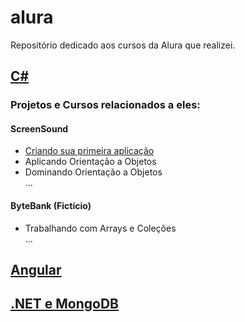 # alura
Repositório dedicado aos cursos da Alura que realizei.


## <a href="https://github.com/lean-dro/alura-pde/tree/C%23">C#</a>
### Projetos e Cursos relacionados a eles:

#### ScreenSound
<ul>
  <li><a href="https://github.com/lean-dro/alura-pde/tree/C%23/PrimeiroProjeto">Criando sua primeira aplicação</a></li>
  <li href="https://github.com/lean-dro/alura-pde/tree/C%23/SegundoProjetoPOO">Aplicando Orientação a Objetos</li>
  <li href="https://github.com/lean-dro/alura-pde/tree/C%23/TerceiroProjetoDominandoPOO">Dominando Orientação a Objetos</li>
  ...
</ul>

#### ByteBank (Fictício)
<ul>
  <li href="https://github.com/lean-dro/alura-pde/tree/C%23/ArraysEColecoes">Trabalhando com Arrays e Coleções</li>
  ...
</ul>

## <a href="https://github.com/lean-dro/alura-pde/tree/Angular">Angular</a>

## <a href="https://github.com/lean-dro/alura-pde/tree/dotNet-%26-MongoDB">.NET e MongoDB</a>
